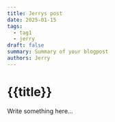 ```yaml
---
title: Jerrys post
date: 2025-01-15
tags:
  - tag1
  - jerry
draft: false
summary: Summary of your blogpost
authors: Jerry
---
```


# {{title}}

Write something here...
